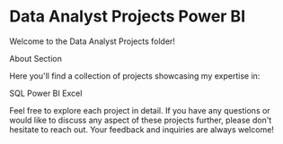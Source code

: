 # Data Analyst Projects Power BI
Welcome to the Data Analyst Projects folder!

About Section

Here you'll find a collection of projects showcasing my expertise in:

SQL
Power BI
Excel

Feel free to explore each project in detail. If you have any questions or would like to discuss any aspect of these projects further, please don't hesitate to reach out. Your feedback and inquiries are always welcome!
